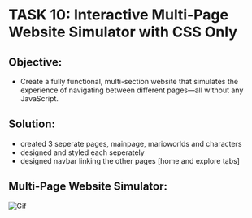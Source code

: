 # TASK 10: **Interactive Multi-Page Website Simulator with CSS Only**

## **Objective:**

- Create a fully functional, multi-section website that simulates the experience of navigating between different pages—all without any JavaScript.

## Solution:

- created 3 seperate pages, mainpage, marioworlds and characters
- designed and styled each seperately
- designed navbar linking the other pages [home and explore tabs]

## Multi-Page Website Simulator:

![Gif](task10_output/website.gif)
